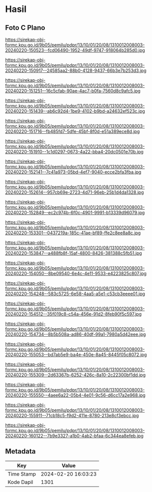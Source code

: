 # Hasil

## Foto C Plano

https://sirekap-obj-formc.kpu.go.id/9b05/pemilu/pdpr/13/10/01/20/08/1310012008003-20240220-150523--fcd06490-1952-49df-9747-918064b285d0.jpg

https://sirekap-obj-formc.kpu.go.id/9b05/pemilu/pdpr/13/10/01/20/08/1310012008003-20240220-150917--24585aa2-88b0-4128-9437-66b3e7b253d3.jpg

https://sirekap-obj-formc.kpu.go.id/9b05/pemilu/pdpr/13/10/01/20/08/1310012008003-20240220-151251--16c5cfab-90ae-4ac7-b0fa-7560d8c9afc5.jpg

https://sirekap-obj-formc.kpu.go.id/9b05/pemilu/pdpr/13/10/01/20/08/1310012008003-20240220-151439--ab6c92d4-1be9-4102-b9bd-a24632ef523c.jpg

https://sirekap-obj-formc.kpu.go.id/9b05/pemilu/pdpr/13/10/01/20/08/1310012008003-20240220-151716--fb485fd7-5dfe-45bf-8f0d-e51a389ece8d.jpg

https://sirekap-obj-formc.kpu.go.id/9b05/pemilu/pdpr/13/10/01/20/08/1310012008003-20240220-151910--1c1d0297-0673-4a22-bba4-20dc0501e70b.jpg

https://sirekap-obj-formc.kpu.go.id/9b05/pemilu/pdpr/13/10/01/20/08/1310012008003-20240220-152141--7c41a973-05bd-4ef7-9040-ecce2bfa3fba.jpg

https://sirekap-obj-formc.kpu.go.id/9b05/pemilu/pdpr/13/10/01/20/08/1310012008003-20240220-152614--957cb69e-2723-4d71-96eb-25b1d4da1328.jpg

https://sirekap-obj-formc.kpu.go.id/9b05/pemilu/pdpr/13/10/01/20/08/1310012008003-20240220-152849--ec2c974b-6f0c-4901-9991-b13339d96079.jpg

https://sirekap-obj-formc.kpu.go.id/9b05/pemilu/pdpr/13/10/01/20/08/1310012008003-20240220-153301--0437219a-185c-41ae-bf89-ffe2c8ee8a8c.jpg

https://sirekap-obj-formc.kpu.go.id/9b05/pemilu/pdpr/13/10/01/20/08/1310012008003-20240220-153847--a488fb8f-15af-4800-8426-381388c5fb51.jpg

https://sirekap-obj-formc.kpu.go.id/9b05/pemilu/pdpr/13/10/01/20/08/1310012008003-20240220-154050--8be09540-6e4c-4e11-9533-e4223825c807.jpg

https://sirekap-obj-formc.kpu.go.id/9b05/pemilu/pdpr/13/10/01/20/08/1310012008003-20240220-154248--583c5725-6e58-4aa5-a5e1-c53cb3eeee01.jpg

https://sirekap-obj-formc.kpu.go.id/9b05/pemilu/pdpr/13/10/01/20/08/1310012008003-20240220-154512--35f019c8-c54a-456e-91d2-8feb90f5c597.jpg

https://sirekap-obj-formc.kpu.go.id/9b05/pemilu/pdpr/13/10/01/20/08/1310012008003-20240220-154734--8b5b508a-ad86-40df-99a1-7980a5d42eee.jpg

https://sirekap-obj-formc.kpu.go.id/9b05/pemilu/pdpr/13/10/01/20/08/1310012008003-20240220-155053--bd7ab5e9-ba4e-450e-8a45-8445f05c8072.jpg

https://sirekap-obj-formc.kpu.go.id/9b05/pemilu/pdpr/13/10/01/20/08/1310012008003-20240220-155309--2d63367b-6252-426c-8a10-2c22300bf1dd.jpg

https://sirekap-obj-formc.kpu.go.id/9b05/pemilu/pdpr/13/10/01/20/08/1310012008003-20240220-155550--4aee6a22-05b4-4e01-9c56-d6cc17a2e968.jpg

https://sirekap-obj-formc.kpu.go.id/9b05/pemilu/pdpr/13/10/01/20/08/1310012008003-20240220-155911--71cb18c5-f9d2-411e-8780-213e8cf3ebcc.jpg

https://sirekap-obj-formc.kpu.go.id/9b05/pemilu/pdpr/13/10/01/20/08/1310012008003-20240220-160122--7b9e3327-a1b0-4ab2-bfaa-6c344ea8efeb.jpg


## Metadata

| Key        | Value               |
| ---------- | ------------------- |
| Time Stamp | 2024-02-20 16:03:23 |
| Kode Dapil | 1301                |



